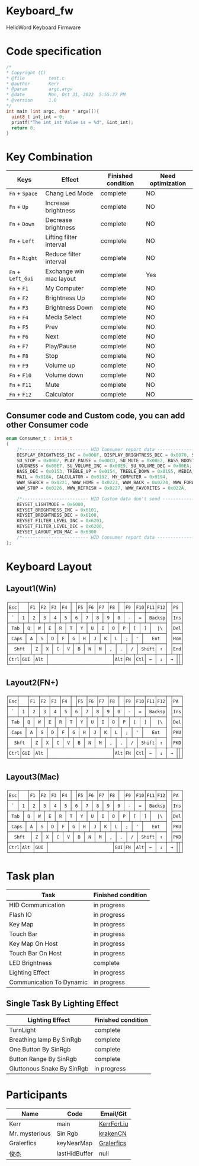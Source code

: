 # Keyboard_fw
HelloWord Keyboard Firmware
# Code specification
```C
/*
* Copyright (C)
* @file         test.c
* @author       Kerr
* @param        argc,argv
* @date         Mon, Oct 31, 2022  5:55:37 PM
* @version      1.0
*/
int main (int argc, char * argv[]){
  uint8_t int_int = 0;
  printf("The int_int Value is = %d", &int_int);
  return 0;
}
```

# Key Combination
|Keys|Effect|Finished condition|Need optimization|
|---|---|---|---|
|`Fn` + `Space`|Chang Led Mode|complete|NO|
|`Fn` + `Up`|Increase brightness|complete|NO|
|`Fn` + `Down`|Decrease brightness|complete|NO|
|`Fn` + `Left`|Lifting filter interval|complete|NO|
|`Fn` + `Right`|Reduce filter interval|complete|NO|
|`Fn` + `Left_Gui`|Exchange win mac layout|complete|Yes|
|`Fn` + `F1`|My Computer|complete|NO|
|`Fn` + `F2`|Brightness Up|complete|NO|
|`Fn` + `F3`|Brightness Down|complete|NO|
|`Fn` + `F4`|Media Select|complete|NO|
|`Fn` + `F5`|Prev|complete|NO|
|`Fn` + `F6`|Next|complete|NO|
|`Fn` + `F7`|Play/Pause|complete|NO|
|`Fn` + `F8`|Stop|complete|NO|
|`Fn` + `F9`|Volume up|complete|NO|
|`Fn` + `F10`|Volume down|complete|NO|
|`Fn` + `F11`|Mute|complete|NO|
|`Fn` + `F12`|Calculator|complete|NO|

## Consumer code and Custom code, you can add other Consumer code

```c
enum Consumer_t : int16_t
{
	/*------------------------- HID Consumer report data -------------------------*/
	DISPLAY_BRIGHTNESS_INC = 0x006F, DISPLAY_BRIGHTNESS_DEC = 0x0070, SCAN_NEXT_TRACK = 0x00B5, SCAN_PREV_TRACK = 0x00B6,
	SU_STOP = 0x00B7, PLAY_PAUSE = 0x00CD, SU_MUTE = 0x00E2, BASS_BOOST = 0x00E5,
	LOUDNESS = 0x00E7, SU_VOLUME_INC = 0x00E9, SU_VOLUME_DEC = 0x00EA, BASS_INC = 0x0152,
	BASS_DEC = 0x0153, TREBLE_UP = 0x0154, TREBLE_DOWN = 0x0155, MEDIA_SELECT = 0x0183,
	MAIL = 0x018A, CALCULATOR = 0x0192, MY_COMPUTER = 0x0194,
	WWW_SEARCH = 0x0221, WWW_HOME = 0x0223, WWW_BACK = 0x0224, WWW_FORWARD = 0x0225,
	WWW_STOP = 0x0226, WWW_REFRESH = 0x0227, WWW_FAVORITES = 0x022A,

	/*------------------------- HID Custom data don't send -------------------------*/
	KEYSET_LIGHTMODE = 0x6000,
	KEYSET_BRIGHTNESS_INC = 0x6101,
	KEYSET_BRIGHTNESS_DEC = 0x6100,
	KEYSET_FILTER_LEVEL_INC = 0x6201,
	KEYSET_FILTER_LEVEL_DEC = 0x6200,
	KEYSET_LAYOUT_WIN_MAC = 0x6300
	/*------------------------- HID Consumer report data -------------------------*/
};
```

# Keyboard Layout

## Layout1(Win)

```shell
┌───┬───┬───┬───┬───┬───┬─┬───┬───┬───┬───┬─┬───┬───┬───┬───┬─┬───┐
│Esc│   │F1 │F2 │F3 │F4 │ │F5 │F6 │F7 │F8 │ │F9 │F10│F11│F12│ │PS │
├───┼───┼───┼───┼───┼───┼─┴─┬─┴─┬─┴─┬─┴─┬─┴─┼───┼───┼───┴───┤ ├───┤
│ ` │ 1 │ 2 │ 3 │ 4 │ 5 │ 6 │ 7 │ 8 │ 9 │ 0 │ - │ = │ Backsp│ │Ins│
├───┴─┬─┴─┬─┴─┬─┴─┬─┴─┬─┴─┬─┴─┬─┴─┬─┴─┬─┴─┬─┴─┬─┴─┬─┴─┬─────┤ ├───┤
│ Tab │ Q │ W │ E │ R │ T │ Y │ U │ I │ O │ P │ [ │ ] │  |\ │ │Del│
├─────┴┬──┴┬──┴┬──┴┬──┴┬──┴┬──┴┬──┴┬──┴┬──┴┬──┴┬──┴┬──┴─────┤ ├───┤
│ Caps │ A │ S │ D │ F │ G │ H │ J │ K │ L │ ; │ ' │   Ent  │ │Hom│
├──────┴─┬─┴─┬─┴─┬─┴─┬─┴─┬─┴─┬─┴─┬─┴─┬─┴─┬─┴─┬─┴─┬─┴────┬───┤ ├───┤
│  Shft  │ Z │ X │ C │ V │ B │ N │ M │ , │ . │ / │ Shift│ ↑ │ │End│
├────┬───┴┬──┴─┬─┴───┴───┴───┴───┴───┴──┬┴──┬┴──┬┴──┬───┼───┼─┴─┬┬┤
│Ctrl│GUI │Alt │                        │Alt│FN │Ctl│ ← │ ↓ │ → │││
└────┴────┴────┴────────────────────────┴───┴───┴───┴───┴───┴───┴┴┘
```

## Layout2(FN+)

```shell
┌───┬───┬───┬───┬───┬───┬─┬───┬───┬───┬───┬─┬───┬───┬───┬───┬─┬───┐
│Esc│   │F1 │F2 │F3 │F4 │ │F5 │F6 │F7 │F8 │ │F9 │F10│F11│F12│ │PA │
├───┼───┼───┼───┼───┼───┼─┴─┬─┴─┬─┴─┬─┴─┬─┴─┼───┼───┼───┴───┤ ├───┤
│ ` │ 1 │ 2 │ 3 │ 4 │ 5 │ 6 │ 7 │ 8 │ 9 │ 0 │ - │ = │ Backsp│ │Ins│
├───┴─┬─┴─┬─┴─┬─┴─┬─┴─┬─┴─┬─┴─┬─┴─┬─┴─┬─┴─┬─┴─┬─┴─┬─┴─┬─────┤ ├───┤
│ Tab │ Q │ W │ E │ R │ T │ Y │ U │ I │ O │ P │ [ │ ] │  |\ │ │Del│
├─────┴┬──┴┬──┴┬──┴┬──┴┬──┴┬──┴┬──┴┬──┴┬──┴┬──┴┬──┴┬──┴─────┤ ├───┤
│ Caps │ A │ S │ D │ F │ G │ H │ J │ K │ L │ ; │ ' │   Ent  │ │PKU│
├──────┴─┬─┴─┬─┴─┬─┴─┬─┴─┬─┴─┬─┴─┬─┴─┬─┴─┬─┴─┬─┴─┬─┴────┬───┤ ├───┤
│  Shft  │ Z │ X │ C │ V │ B │ N │ M │ , │ . │ / │ Shift│ ↑ │ │PKD│
├────┬───┴┬──┴─┬─┴───┴───┴───┴───┴───┴──┬┴──┬┴──┬┴──┬───┼───┼─┴─┬┬┤
│Ctrl│GUI │Alt │                        │Alt│FN │Ctl│ ← │ ↓ │ → │││
└────┴────┴────┴────────────────────────┴───┴───┴───┴───┴───┴───┴┴┘
```

## Layout3(Mac)

```shell
┌───┬───┬───┬───┬───┬───┬─┬───┬───┬───┬───┬─┬───┬───┬───┬───┬─┬───┐
│Esc│   │F1 │F2 │F3 │F4 │ │F5 │F6 │F7 │F8 │ │F9 │F10│F11│F12│ │PA │
├───┼───┼───┼───┼───┼───┼─┴─┬─┴─┬─┴─┬─┴─┬─┴─┼───┼───┼───┴───┤ ├───┤
│ ` │ 1 │ 2 │ 3 │ 4 │ 5 │ 6 │ 7 │ 8 │ 9 │ 0 │ - │ = │ Backsp│ │Ins│
├───┴─┬─┴─┬─┴─┬─┴─┬─┴─┬─┴─┬─┴─┬─┴─┬─┴─┬─┴─┬─┴─┬─┴─┬─┴─┬─────┤ ├───┤
│ Tab │ Q │ W │ E │ R │ T │ Y │ U │ I │ O │ P │ [ │ ] │  |\ │ │Del│
├─────┴┬──┴┬──┴┬──┴┬──┴┬──┴┬──┴┬──┴┬──┴┬──┴┬──┴┬──┴┬──┴─────┤ ├───┤
│ Caps │ A │ S │ D │ F │ G │ H │ J │ K │ L │ ; │ ' │   Ent  │ │PKU│
├──────┴─┬─┴─┬─┴─┬─┴─┬─┴─┬─┴─┬─┴─┬─┴─┬─┴─┬─┴─┬─┴─┬─┴────┬───┤ ├───┤
│  Shft  │ Z │ X │ C │ V │ B │ N │ M │ , │ . │ / │ Shift│ ↑ │ │PKD│
├────┬───┴┬──┴─┬─┴───┴───┴───┴───┴───┴──┬┴──┬┴──┬┴──┬───┼───┼─┴─┬┬┤
│Ctrl│Alt │GUI │                        │GUI│FN │Alt│ ← │ ↓ │ → │││
└────┴────┴────┴────────────────────────┴───┴───┴───┴───┴───┴───┴┴┘
```

# Task plan
|Task|Finished condition|
|---|---|
|HID Communication|in progress|
|Flash IO|in progress|
|Key Map|in progress|
|Touch Bar|in progress|
|Key Map On Host|in progress|
|Touch Bar On Host|in progress|
|LED Brightness|complete|
|Lighting Effect|in progress|
|Communication To Dynamic|in progress|

## Single Task By Lighting Effect
|Lighting Effect|Finished condition|
|---|---|
|TurnLight|complete|
|Breathing lamp By SinRgb|complete|
|One Button By SinRgb|complete|
|Button Range By SinRgb|complete|
|Gluttonous Snake By SinRgb|in progress|

# Participants
|Name|Code|Email/Git|
|---|---|---|
|Kerr|main|[KerrForLiu](KerrForLiu@gmail.com)|
|Mr. mysterious|Sin Rgb|[krakenCN](https://github.com/krakenCN)|
|Gralerfics|keyNearMap|[Gralerfics](https://github.com/Gralerfics)|
|俊杰|lastHidBuffer|null|
